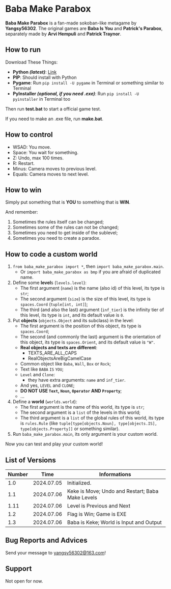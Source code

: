 # Baba Make Parabox

**Baba Make Parabox** is a fan-made sokoban-like metagame by **Yangsy56302**.
The original games are **Baba Is You** and **Patrick's Parabox**,
separately made by **Arvi Hempuli** and **Patrick Traynor**.

## How to run

Download These Things:
- **Python *(latest)***: [Link](https://www.python.org/downloads/)
- **PIP**: Should install with Python
- **Pygame**: Run `pip install -U pygame` in Terminal or something similar to Terminal
- **PyInstaller *(optional, if you need .exe)***: Run `pip install -U pyinstaller` in Terminal too

Then run **test.bat** to start a official game test.

If you need to make an .exe file, run **make.bat**.

## How to control

- WSAD: You move.
- Space: You wait for something.
- Z: Undo, max 100 times.
- R: Restart.
- Minus: Camera moves to previous level.
- Equals: Camera moves to next level.

## How to win

Simply put something that is **YOU** to something that is **WIN**.

And remember:

1. Sometimes the rules itself can be changed;
2. Sometimes some of the rules can not be changed;
3. Sometimes you need to get inside of the sublevel;
4. Sometimes you need to create a paradox.

## How to code a custom world

1. `from baba_make_parabox import *`, then `import baba_make_parabox.main`.
    - Or `import baba_make_parabox as bmp` if you are afraid of duplicated name.
2. Define some **level**s (`levels.level`):
    - The first argument (`name`) is the name (also id) of this level, its type is `str`;
    - The second argument (`size`) is the size of this level, its type is `spaces.Coord` (`tuple[int, int]`);
    - The third (and also the last) argument (`inf_tier`) is the infinity tier of this level, its type is `int`, and its default value is `0`.
3. Put **objects** (`objects.Object` and its subclass) in the level:
    - The first argument is the position of this object, its type is `spaces.Coord`;
    - The second (and commonly the last) argument is the orientation of this object, its type is `spaces.Orient`, and its default value is `"W"`.
    - **Real objects and texts are different**:
        - TEXTS_ARE_ALL_CAPS
        - RealObjectsAreBigCamelCase
    - Common object like `Baba`, `Wall`, `Box` or `Rock`;
    - Text like `BABA` `IS` `YOU`;
    - `Level` and `Clone`:
        - they have extra arguments: `name` and `inf_tier`.
    - And yes, `LEVEL` and `CLONE`;
    - **DO NOT USE `Text`, `Noun`, `Operator` AND `Property`**;
    - ...
4. Define a **world** (`worlds.world`):
    - The first argument is the name of this world, its type is `str`;
    - The second argument is a `list` of the levels in this world;
    - The third argument is a `list` of the global rules of this world, its type is `rules.Rule` (like `tuple[type[objects.Noun], type[objects.IS], type[objects.Property]]` or something similar).
5. Run `baba_make_parabox.main`, its only argument is your custom world.

Now you can test and play your custom world!

## List of Versions

| Number |    Time    | Informations |
|--------|------------|--------------|
| 1.0    | 2024.07.05 | Initialized. |
| 1.1    | 2024.07.06 | Keke is Move; Undo and Restart; Baba Make Levels |
| 1.11   | 2024.07.06 | Level is Previous and Next |
| 1.2    | 2024.07.06 | Flag is Win; Game is EXE |
| 1.3    | 2024.07.06 | Baba is Keke; World is Input and Output |

## Bug Reports and Advices

Send your message to yangsy56302@163.com!

## Support

Not open for now.
